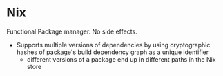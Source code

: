 # Nix
Functional Package manager. No side effects. 
- Supports multiple versions of dependencies by using cryptographic hashes of package's build dependency graph as a unique identifier
  - different versions of a package end up in different paths in the Nix store
